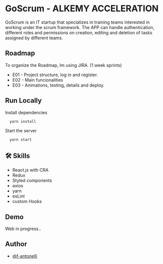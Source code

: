 # GoScrum - ALKEMY ACCELERATION 

GoScrum is an IT startup that specializes in training teams 
interested in working under the scrum framework.
The APP can handle authentication, different roles and permissions on creation, editing and deletion
of tasks assigned by different teams.
## Roadmap

To organize the Roadmap, Im using JIRA. (1 week sprints)

- E01 - Project structure, log in and register.
- E02 - Main funcionalities
- E03 - Animations, testing, details and deploy.

## Run Locally

Install dependencies

```bash
  yarn install
```

Start the server

```bash
  yarn start
```

## 🛠 Skills

- React.js with CRA
- Redux
- Styled components
- axios
- yarn
- esLint
- custom Hooks

## Demo

Web in progress..
## Author

- [@f-antonelli](https://github.com/f-antonelli)


